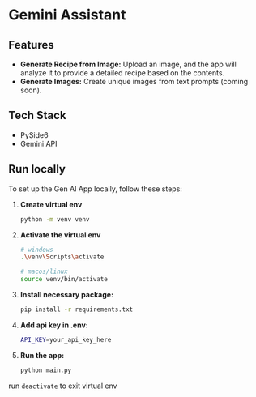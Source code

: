 # Gemini Assistant

## Features
- **Generate Recipe from Image:** Upload an image, and the app will analyze it to provide a detailed recipe based on the contents.
- **Generate Images:** Create unique images from text prompts (coming soon).

## Tech Stack
- PySide6
- Gemini API

## Run locally

To set up the Gen AI App locally, follow these steps:
1. **Create virtual env**
   ```bash
   python -m venv venv
   ```
2. **Activate the virtual env**
   ```bash
   # windows
   .\venv\Scripts\activate

   # macos/linux
   source venv/bin/activate
   ```
3. **Install necessary package:**
   ```bash
   pip install -r requirements.txt
   ```
4. **Add api key in .env:**
   ```bash
   API_KEY=your_api_key_here
   ```
5. **Run the app:**
   ```bash
   python main.py
   ```
run ```deactivate``` to exit virtual env
